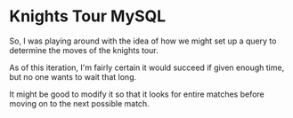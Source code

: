 # Knights Tour MySQL

So, I was playing around with the idea of how we might set up a query to determine the moves of the knights tour.

As of this iteration, I'm fairly certain it would succeed if given enough time, but no one wants to wait that long.

It might be good to modify it so that it looks for entire matches before moving on to the next possible match.
